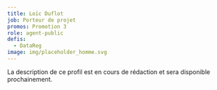 ```yaml
---
title: Loïc Duflot
job: Porteur de projet
promos: Promotion 3
role: agent-public
defis:
  - DataReg
image: img/placeholder_homme.svg
---
```

La description de ce profil est en cours de rédaction et sera disponible prochainement.